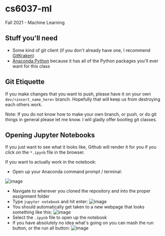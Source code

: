 # cs6037-ml
Fall 2021 - Machine Learning

## Stuff you'll need
* Some kind of git client (if you don't already have one, I recommend [GitKraken](https://www.gitkraken.com/))
* [Anaconda Python](https://www.anaconda.com/products/individual-d) because it has all of the Python packages you'll ever want for this class

## Git Etiquette
If you make changes that you want to push, please have it on your own `dev/<insert_name_here>` branch. Hopefully that will keep us from destroying each others work. 

Note:
If you do not know how to make your own branch, or push, or do git things in general please let me know. I will gladly offer bootleg git classes.

## Opening Jupyter Notebooks
If you just want to see what it looks like, Github will render it for you if you click on the `*.ipynb` file in the browser.

If you want to actually work in the notebook:
* Open up your Anaconda command prompt / terminal:

![image](https://user-images.githubusercontent.com/90073537/132081944-36d6ac48-1047-49a1-90ae-b0e18af15210.png)
* Navigate to wherever you cloned the repository and into the proper assignment folder
* Type `jupyter notebook` and hit enter:
![image](https://user-images.githubusercontent.com/90073537/132082037-3651aff7-b78a-4c31-8b4f-da5990180dba.png)
* You should automatically get taken to a new webpage that looks something like this:
![image](https://user-images.githubusercontent.com/90073537/132082053-fcdec97d-529a-4929-9630-a9f542b22358.png)
* Select the `.ipynb` file to open up the notebook
* If you have absolutely no idea what's going on you can mash the run button, or the run all button:
![image](https://user-images.githubusercontent.com/90073537/132082118-1eb862c0-17f4-4520-aeed-6adaa76ec6f7.png)

